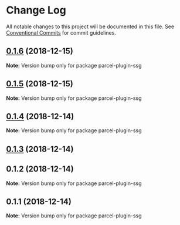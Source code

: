 # Change Log

All notable changes to this project will be documented in this file.
See [Conventional Commits](https://conventionalcommits.org) for commit guidelines.

## [0.1.6](https://github.com/parcel-prototyper/parcel-prototyper/compare/parcel-plugin-ssg@0.1.5...parcel-plugin-ssg@0.1.6) (2018-12-15)

**Note:** Version bump only for package parcel-plugin-ssg





## [0.1.5](https://github.com/parcel-prototyper/parcel-prototyper/compare/parcel-plugin-ssg@0.1.4...parcel-plugin-ssg@0.1.5) (2018-12-15)

**Note:** Version bump only for package parcel-plugin-ssg





## [0.1.4](https://github.com/parcel-prototyper/parcel-prototyper/compare/parcel-plugin-ssg@0.1.3...parcel-plugin-ssg@0.1.4) (2018-12-14)

**Note:** Version bump only for package parcel-plugin-ssg





## [0.1.3](https://github.com/parcel-prototyper/parcel-prototyper/compare/parcel-plugin-ssg@0.1.1...parcel-plugin-ssg@0.1.3) (2018-12-14)



## 0.1.2 (2018-12-14)

**Note:** Version bump only for package parcel-plugin-ssg





## 0.1.1 (2018-12-14)

**Note:** Version bump only for package parcel-plugin-ssg
